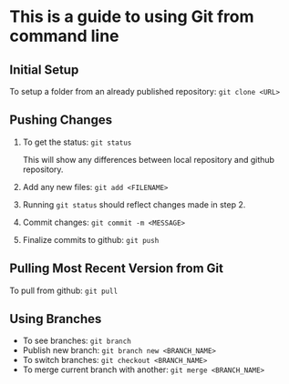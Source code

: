 # This is a guide to using Git from command line

## Initial Setup
To setup a folder from an already published repository: `git clone <URL>`

## Pushing Changes
1. To get the status: `git status`
    
    This will show any differences between local repository and github repository.
2. Add any new files: `git add <FILENAME>`
3. Running `git status` should reflect changes made in step 2.
4. Commit changes: `git commit -m <MESSAGE>`
5. Finalize commits to github: `git push`

## Pulling Most Recent Version from Git
To pull from github: `git pull`

## Using Branches
* To see branches: `git branch`
* Publish new branch: `git branch new <BRANCH_NAME>`
* To switch branches: `git checkout <BRANCH_NAME>`
* To merge current branch with another: `git merge <BRANCH_NAME>`

